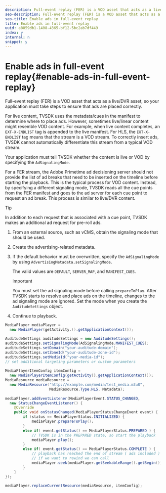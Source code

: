 ```yaml
---
description: Full-event replay (FER) is a VOD asset that acts as a live/DVR asset, so your application must take steps to ensure that ads are placed correctly.
seo-description: Full-event replay (FER) is a VOD asset that acts as a live/DVR asset, so your application must take steps to ensure that ads are placed correctly.
seo-title: Enable ads in full-event replay
title: Enable ads in full-event replay
uuid: a8859db1-1408-4365-bf12-5bc2ab7df449
index: y
internal: n
snippet: y
---
```


# Enable ads in full-event replay{#enable-ads-in-full-event-replay}

Full-event replay (FER) is a VOD asset that acts as a live/DVR asset, so your application must take steps to ensure that ads are placed correctly.

For live content, TVSDK uses the metadata/cues in the manifest to determine where to place ads. However, sometimes live/linear content might resemble VOD content. For example, when live content completes, an `EXT-X-ENDLIST` tag is appended to the live manifest. For HLS, the `EXT-X-ENDLIST` tag means that the stream is a VOD stream. To correctly insert ads, TVSDK cannot automatically differentiate this stream from a typical VOD stream.

Your application must tell TVSDK whether the content is live or VOD by specifying the `AdSignalingMode`.

For a FER stream, the Adobe Primetime ad decisioning server should not provide the list of ad breaks that need to be inserted on the timeline before starting the playback. This is the typical process for VOD content. Instead, by specifying a different signaling mode, TVSDK reads all the cue points from the FER manifest and goes to the ad server for each cue point to request an ad break. This process is similar to live/DVR content.

>[!TIP]
>
>In addition to each request that is associated with a cue point, TVSDK makes an additional ad request for pre-roll ads.

1. From an external source, such as vCMS, obtain the signaling mode that should be used.
1. Create the advertising-related metadata.
1. If the default behavior must be overwritten, specify the `AdSignalingMode` by using `AdvertisingMetadata.setSignalingMode`.

   The valid values are `DEFAULT`, `SERVER_MAP`, and `MANIFEST_CUES`.

   >[!IMPORTANT]
   >
   >You must set the ad signaling mode before calling `prepareToPlay`. After TVSDK starts to resolve and place ads on the timeline, changes to the ad signaling mode are ignored. Set the mode when you create the `AuditudeSettings` object.

1. Continue to playback.

<a id="example_6DECA71C3C3B4551805C09A80686552F"></a>

```java
MediaPlayer mediaPlayer =  
  new MediaPlayer(getActivity.().getApplicationContext()); 
 
AuditudeSettings auditudeSettings = new AuditudeSettings(); 
auditudeSettings.setSignalingMode(AdSignalingMode.MANIFEST_CUES); 
auditudeSettings.setDomain("your-auditude-domain"); 
auditudeSettings.setZoneId("your-auditude-zone-id"); 
auditudeSettings.setMediaId("your-media-id"); 
// set additional targeting parameters or custom parameters 
 
MediaPlayerItemConfig itemConfig =  
  new MediaPlayerItemConfig(getActivity().getApplicationContext()); 
MediaResource mediaResource =  
  new MediaResource("http://example.com/media/test_media.m3u8",  
                    MediaResource.Type.HLS, Metadata); 
 
mediaPlayer.addEventListener(MediaPlayerEvent.STATUS_CHANGED,  
  new StatusChangeEventListener() { 
    @Override 
    public void onStatusChanged(MediaPlayerStatusChangeEvent event) { 
        if (status == MediaPlayerStatus.INITIALIZED) { 
            mediaPlayer.prepareToPlay(); 
        } 
        else if( event.getStatus() == MediaPlayerStatus.PREPARED ) { 
            // TVSDK is in the PREPARED state, so start the playback 
            mediaPlayer.play(); 
        } 
        else if( event.getStatus() == MediaPlayerStatus.COMPLETE ) { 
            // playback has reached the end of stream ( ads included ) 
            // if we want to rewind we can call 
            mediaPlayer.seek(mediaPlayer.getSeekableRange().getBegin()); 
        } 
    } 
}); 
 
mediaPlayer.replaceCurrentResource(mediaResource, itemConfig); 

```

